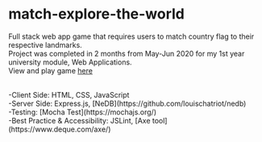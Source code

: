 # match-explore-the-world
Full stack web app game that requires users to match country flag to their respective landmarks. <br>
Project was completed in 2 months from May-Jun 2020 for my 1st year university module, Web Applications. <br>
View and play game [here](https://match-explore-the-world.herokuapp.com/)

<br>
-Client Side: HTML, CSS, JavaScript <br>
-Server Side: Express.js, [NeDB](https://github.com/louischatriot/nedb) <br>
-Testing: [Mocha Test](https://mochajs.org/) <br>
-Best Practice & Accessibility: JSLint, [Axe tool](https://www.deque.com/axe/)
